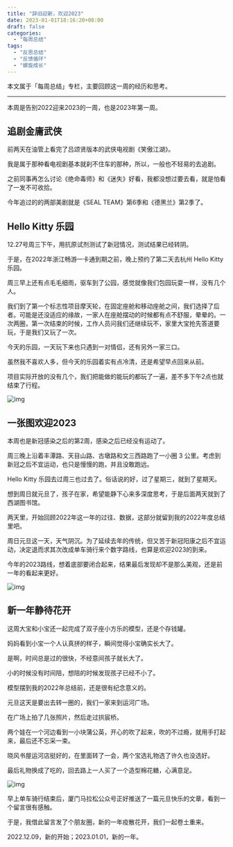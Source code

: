 ```yaml
---
title: "辞旧迎新，欢迎2023"
date: 2023-01-01T18:16:20+08:00
draft: false
categories:
  - "每周总结"
tags:
  - "反思总结"
  - "反馈循环"
  - "螺旋成长"
---
```


本文属于「每周总结」专栏，主要回顾这一周的经历和思考。

---

本周是告别2022迎来2023的一周，也是2023年第一周。

## 追剧金庸武侠

前两天在油管上看完了吕颂贤版本的武侠电视剧《笑傲江湖》。

我是属于那种看电视剧基本就刹不住车的那种，所以，一般也不轻易的去追剧。

之前同事再怎么讨论《绝命毒师》和《迷失》好看，我都没想过要去看，就是怕看了一发不可收拾。

今年追过的的两部美剧就是《SEAL TEAM》第6季和《德黑兰》第2季了。



## Hello Kitty 乐园

12.27号周三下午，用抗原试剂测试了新冠情况，测试结果已经转阴。

于是，在2022年浙江畅游一卡通到期之前，晚上预约了第二天去杭州 Hello Kitty 乐园。

周三早上还有点毛毛细雨，驱车到了公园，感觉就像我们包园玩耍一样，没有几个人。

我们到了第一个标志性项目摩天轮，在固定座舱和移动座舱之间，我们选择了后者。可能是还没适应的缘故，一家人在座舱摆动的时候都有点不舒服，晕晕的。一次两圈，第一次结束的时候，工作人员问我们还继续玩不，家里大宝抢先答道要玩，于是我们又玩了一次。

今天的乐园，一天玩下来也只遇到一对情侣，还有另外一家三口。

虽然我不喜欢人多，但今天的乐园着实有点冷清，还是希望早点回来从前。

项目实际开放的没有几个，我们把能做的能玩的都玩了一遍，差不多下午2点也就结束了行程。

![img](https://cdn.nlark.com/yuque/0/2023/png/177619/1672569245014-4701f530-9cf1-4976-833a-3ef5b5ba9399.png)



## 一张图欢迎2023

本周也是新冠感染之后的第2周，感染之后已经没有运动了。

周三晚上沿着丰潭路、天目山路、古墩路和文三西路跑了一小圈 3 公里。考虑到新冠之后不宜运动，也只是慢慢的跑，并且没敢跑远。

Hello Kitty 乐园去过周三也过去了。俗话说的好，过了星期三，就到了星期天。

想到周日就元旦了，孩子在家，希望能静下心来多深度思考，于是后面两天就到了西湖图书馆。

两天里，开始回顾2022年这一年的过往、数据，这部分就留到我的2022年度总结里吧。

周日元旦这一天，天气阴沉。为了延续去年的传统，但又苦于新冠阳康之后不宜运动，决定退而求其次改成单车骑行来个数字路线，也算是欢迎2023的到来。

今年的2023路线，想着底部要闭合起来，结果最后发现却不是那么美观，还是前一年的看起来更好。

![img](https://cdn.nlark.com/yuque/0/2023/png/177619/1672571042945-09f14427-4510-4e00-8241-c0bf0f92664d.png)



## 新一年静待花开

这周大宝和小宝还一起完成了双子座小方乐的模型，还是个存钱罐。

妈妈看到小宝一个人认真拼的样子，瞬间觉得小宝确实长大了。

是啊，时间总是过的很快，不经意间孩子就长大了。

小的时候没有时间陪，想陪的时候发现孩子已经不小了。

模型摆到我的2022年总结前，还是很有纪念意义的。

元旦这天是要出去转一圈的，我们一家来到运河广场。

在广场上拍了几张照片，然后走过拱宸桥。

两个娃在一个河边看到一小块蒲公英，开心的吹了起来，吹的不过瘾，就用手打起来，最后还不忘采一束。

晓风书屋运河店挺好的，在里面转了一会，两个宝选礼物选了许久也没选好。

最后礼物换成了吃的，回去路上一人买了一个造型棉花糖，心满意足。

![img](https://cdn.nlark.com/yuque/0/2023/png/177619/1672570551206-a2af2881-66dc-4af6-92ae-892893b57583.png)

早上单车骑行结束后，厦门马拉松公众号正好推送了一篇元旦快乐的文章，看到一个留言很有感触。

于是，我借此留言发了个朋友圈，新的一年疫散花开，我们一起卷土重来。

2022.12.09，新的开始；2023.01.01，新的一年。
